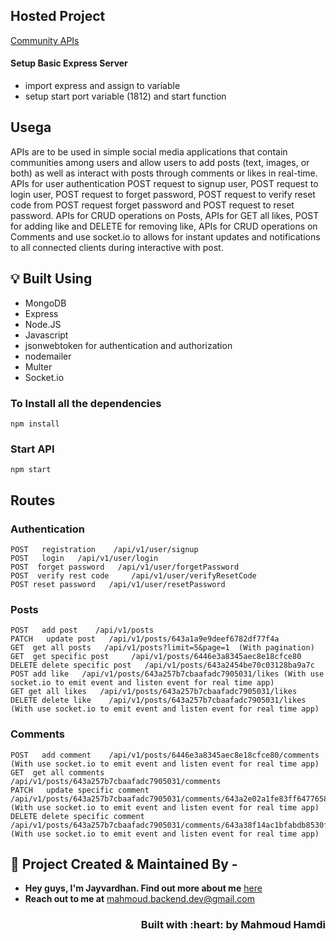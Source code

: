 ## Hosted Project
[Community APIs](https://community-apis-1812.onrender.com)


#### Setup Basic Express Server

- import express and assign to variable
- setup start port variable (1812) and start function

## Usega
APIs are to be used in simple social media applications that contain communities among users 
and allow users to add posts (text, images, or both) as well as interact with posts through 
comments or likes in real-time.
APIs for user authentication POST request to signup user, POST request to login user, 
POST request to forget password, POST request to verify reset code from POST 
request forget password and POST request to reset password.
APIs for CRUD operations on Posts, APIs for GET all likes, POST for adding like and DELETE for 
removing like, APIs for CRUD operations on Comments and use socket.io to allows for instant 
updates and notifications to all connected clients during interactive with post.

## :bulb: Built Using

- MongoDB
- Express
- Node.JS
- Javascript
- jsonwebtoken for authentication and authorization
- nodemailer
- Multer
- Socket.io

### To Install all the dependencies

```
npm install
```
### Start API

```
npm start
```

## Routes

### Authentication
```
POST   registration    /api/v1/user/signup
POST   login   /api/v1/user/login
POST  forget password   /api/v1/user/forgetPassword
POST  verify rest code     /api/v1/user/verifyResetCode
POST reset password   /api/v1/user/resetPassword
```

### Posts
```
POST   add post    /api/v1/posts  
PATCH   update post   /api/v1/posts/643a1a9e9deef6782df77f4a
GET  get all posts   /api/v1/posts?limit=5&page=1  (With pagination)
GET  get specific post     /api/v1/posts/6446e3a8345aec8e18cfce80
DELETE delete specific post   /api/v1/posts/643a2454be70c03128ba9a7c
POST add like   /api/v1/posts/643a257b7cbaafadc7905031/likes (With use socket.io to emit event and listen event for real time app)
GET get all likes   /api/v1/posts/643a257b7cbaafadc7905031/likes
DELETE delete like    /api/v1/posts/643a257b7cbaafadc7905031/likes (With use socket.io to emit event and listen event for real time app)
```

### Comments
```
POST   add comment    /api/v1/posts/6446e3a8345aec8e18cfce80/comments   (With use socket.io to emit event and listen event for real time app)
GET  get all comments   /api/v1/posts/643a257b7cbaafadc7905031/comments
PATCH   update specific comment   /api/v1/posts/643a257b7cbaafadc7905031/comments/643a2e02a1fe83ff64776586  (With use socket.io to emit event and listen event for real time app)
DELETE delete specific comment   /api/v1/posts/643a257b7cbaafadc7905031/comments/643a38f14ac1bfabdb8530fd  (With use socket.io to emit event and listen event for real time app)
```

## :man: Project Created & Maintained By -

- **Hey guys, I'm Jayvardhan. Find out more about me** [ here](https://www.linkedin.com/in/mahmoud-hamdi-62bb1223b)
- **Reach out to me at** [mahmoud.backend.dev@gmail.com](mahmoud.backend.dev@gmail.com)

<h3 align="right">Built with :heart: by Mahmoud Hamdi</h3>
